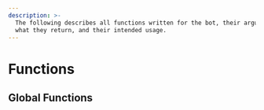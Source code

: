 ```yaml
---
description: >-
  The following describes all functions written for the bot, their arguments,
  what they return, and their intended usage.
---
```


# Functions



## Global Functions

###
